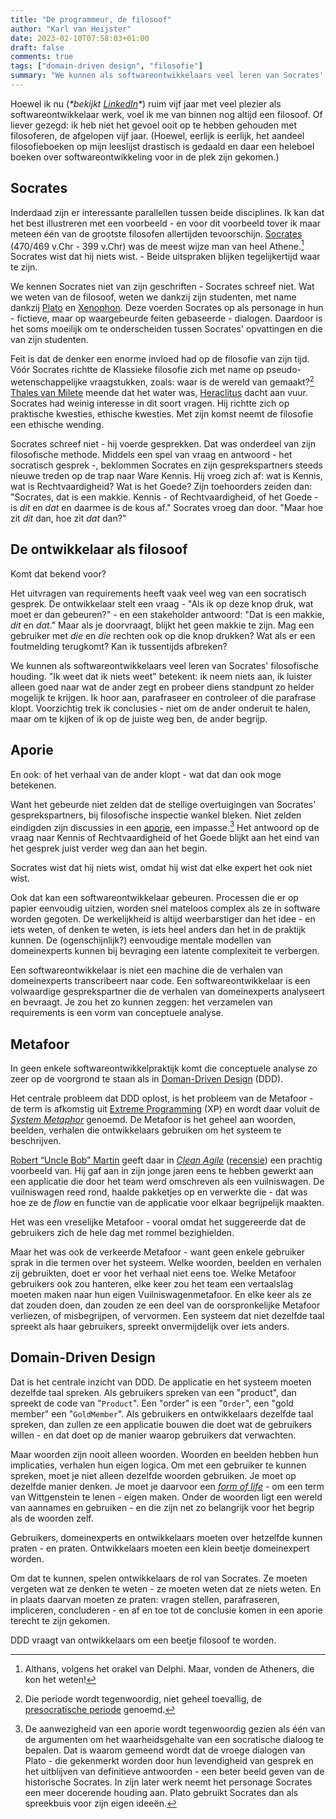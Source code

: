 ```yaml
---
title: "De programmeur, de filosoof"
author: "Karl van Heijster"
date: 2023-02-10T07:58:03+01:00
draft: false
comments: true
tags: ["domain-driven design", "filosofie"]
summary: "We kunnen als softwareontwikkelaars veel leren van Socrates' filosofische houding. \"Ik weet dat ik niets weet\" betekent: ik neem niets aan, ik luister alleen goed naar wat de ander zegt en probeer diens standpunt zo helder mogelijk te krijgen. Ik hoor aan, parafraseer en controleer of die parafrase klopt. Voorzichtig trek ik conclusies - niet om de ander onderuit te halen, maar om te kijken of ik op de juiste weg ben, de ander begrijp. En ook: of het verhaal van de ander klopt - wat dat dan ook moge betekenen. "
---
```


Hoewel ik nu (*\*bekijkt [LinkedIn](https://www.linkedin.com/in/karl-van-heijster-833503aa/)\**) ruim vijf jaar met veel plezier als softwareontwikkelaar werk, voel ik me van binnen nog altijd een filosoof. Of liever gezegd: ik heb niet het gevoel ooit op te hebben gehouden met filosoferen, de afgelopen vijf jaar. (Hoewel, eerlijk is eerlijk, het aandeel filosofieboeken op mijn leeslijst drastisch is gedaald en daar een heleboel boeken over softwareontwikkeling voor in de plek zijn gekomen.)


## Socrates


Inderdaad zijn er interessante parallellen tussen beide disciplines. Ik kan dat het best illustreren met een voorbeeld - en voor dit voorbeeld tover ik maar meteen één van de grootste filosofen allertijden tevoorschijn. [Socrates](https://plato.stanford.edu/entries/socrates/) (470/469 v.Chr - 399 v.Chr) was de meest wijze man van heel Athene.[^1] Socrates wist dat hij niets wist. - Beide uitspraken blijken tegelijkertijd waar te zijn.


We kennen Socrates niet van zijn geschriften - Socrates schreef niet. Wat we weten van de filosoof, weten we dankzij zijn studenten, met name dankzij [Plato](https://plato.stanford.edu/entries/plato/) en [Xenophon](https://en.wikipedia.org/wiki/Xenophon). Deze voerden Socrates op als personage in hun - fictieve, maar op waargebeurde feiten gebaseerde - dialogen. Daardoor is het soms moeilijk om te onderscheiden tussen Socrates' opvattingen en die van zijn studenten.


Feit is dat de denker een enorme invloed had op de filosofie van zijn tijd. Vóór Socrates richtte de Klassieke filosofie zich met name op pseudo-wetenschappelijke vraagstukken, zoals: waar is de wereld van gemaakt?[^2] [Thales van Milete](https://en.wikipedia.org/wiki/Thales_of_Miletus) meende dat het water was, [Heraclitus](https://plato.stanford.edu/entries/heraclitus/) dacht aan vuur. Socrates had weinig interesse in dit soort vragen. Hij richtte zich op praktische kwesties, ethische kwesties. Met zijn komst neemt de filosofie een ethische wending.


Socrates schreef niet - hij voerde gesprekken. Dat was onderdeel van zijn filosofische methode. Middels een spel van vraag en antwoord - het socratisch gesprek -, beklommen Socrates en zijn gesprekspartners steeds nieuwe treden op de trap naar Ware Kennis. Hij vroeg zich af: wat is Kennis, wat is Rechtvaardigheid? Wat is het Goede? Zijn toehoorders zeiden dan: "Socrates, dat is een makkie. Kennis - of Rechtvaardigheid, of het Goede - is *dit* en *dat* en daarmee is de kous af." Socrates vroeg dan door. "Maar hoe zit *dit* dan, hoe zit *dat* dan?" 


## De ontwikkelaar als filosoof


Komt dat bekend voor?


Het uitvragen van requirements heeft vaak veel weg van een socratisch gesprek. De ontwikkelaar stelt een vraag - "Als ik op deze knop druk, wat moet er dan gebeuren?" - en een stakeholder antwoord: "Dat is een makkie, *dit* en *dat*." Maar als je doorvraagt, blijkt het geen makkie te zijn. Mag een gebruiker met *die* en *die* rechten ook op die knop drukken? Wat als er een foutmelding terugkomt? Kan ik tussentijds afbreken?


We kunnen als softwareontwikkelaars veel leren van Socrates' filosofische houding. "Ik weet dat ik niets weet" betekent: ik neem niets aan, ik luister alleen goed naar wat de ander zegt en probeer diens standpunt zo helder mogelijk te krijgen. Ik hoor aan, parafraseer en controleer of die parafrase klopt. Voorzichtig trek ik conclusies - niet om de ander onderuit te halen, maar om te kijken of ik op de juiste weg ben, de ander begrijp.


## Aporie


En ook: of het verhaal van de ander klopt - wat dat dan ook moge betekenen. 


Want het gebeurde niet zelden dat de stellige overtuigingen van Socrates' gesprekspartners, bij filosofische inspectie wankel bleken. Niet zelden eindigden zijn discussies in een [aporie](https://en.wikipedia.org/wiki/Aporia), een impasse.[^3] Het antwoord op de vraag naar Kennis of Rechtvaardigheid of het Goede blijkt aan het eind van het gesprek juist verder weg dan aan het begin. 


Socrates wist dat hij niets wist, omdat hij wist dat elke expert het ook niet wist.


Ook dat kan een softwareontwikkelaar gebeuren. Processen die er op papier eenvoudig uitzien, worden snel mateloos complex als ze in software worden gegoten. De werkelijkheid is altijd weerbarstiger dan het idee - en iets weten, of denken te weten, is iets heel anders dan het in de praktijk kunnen. De (ogenschijnlijk?) eenvoudige mentale modellen van domeinexperts kunnen bij bevraging een latente complexiteit te verbergen.


Een softwareontwikkelaar is niet een machine die de verhalen van domeinexperts transcribeert naar code. Een softwareontwikkelaar is een volwaardige gesprekspartner die de verhalen van domeinexperts analyseert en bevraagt. Je zou het zo kunnen zeggen: het verzamelen van requirements is een vorm van conceptuele analyse. 


## Metafoor


In geen enkele softwareontwikkelpraktijk komt die conceptuele analyse zo zeer op de voorgrond te staan als in [Doman-Driven Design](https://en.wikipedia.org/wiki/Domain-driven_design) (DDD). 


Het centrale probleem dat DDD oplost, is het probleem van de Metafoor - de term is afkomstig uit [Extreme Programming](https://en.wikipedia.org/wiki/Extreme_programming) (XP) en wordt daar voluit de [*System Metaphor*](https://explainagile.com/agile/xp-extreme-programming/practices/metaphor/) genoemd. De Metafoor is het geheel aan woorden, beelden, verhalen die ontwikkelaars gebruiken om het systeem te beschrijven. 


[Robert “Uncle Bob” Martin](https://en.wikipedia.org/wiki/Robert_C._Martin) geeft daar in [*Clean Agile*](https://www.oreilly.com/library/view/clean-agile-back/9780135782002/) ([recensie](/blog/21/11/agile-zijn-niet-agile-doen/)) een prachtig voorbeeld van. Hij gaf aan in zijn jonge jaren eens te hebben gewerkt aan een applicatie die door het team werd omschreven als een vuilniswagen. De vuilniswagen reed rond, haalde pakketjes op en verwerkte die - dat was hoe ze de *flow* en functie van de applicatie voor elkaar begrijpelijk maakten.


Het was een vreselijke Metafoor - vooral omdat het suggereerde dat de gebruikers zich de hele dag met rommel bezighielden. 


Maar het was ook de verkeerde Metafoor - want geen enkele gebruiker sprak in die termen over het systeem. Welke woorden, beelden en verhalen zij gebruikten, doet er voor het verhaal niet eens toe. Welke Metafoor gebruikers ook zou hanteren, elke keer zou het team een vertaalslag moeten maken naar hun eigen Vuilniswagenmetafoor. En elke keer als ze dat zouden doen, dan zouden ze een deel van de oorspronkelijke Metafoor verliezen, of misbegrijpen, of vervormen. Een systeem dat niet dezelfde taal spreekt als haar gebruikers, spreekt onvermijdelijk over iets anders.


## Domain-Driven Design


Dat is het centrale inzicht van DDD. De applicatie en het systeem moeten dezelfde taal spreken. Als gebruikers spreken van een "product", dan spreekt de code van "`Product`". Een "order" is een "`Order`", een "gold member" een "`GoldMember`". Als gebruikers en ontwikkelaars dezelfde taal spreken, dan zullen ze een applicatie bouwen die doet wat de gebruikers willen - en dat doet op de manier waarop gebruikers dat verwachten.


Maar woorden zijn nooit alleen woorden. Woorden en beelden hebben hun implicaties, verhalen hun eigen logica. Om met een gebruiker te kunnen spreken, moet je niet alleen dezelfde woorden gebruiken. Je moet op dezelfde manier denken. Je moet je daarvoor een [*form of life*](https://plato.stanford.edu/entries/wittgenstein/#GramFormLife) - om een term van Wittgenstein te lenen - eigen maken. Onder de woorden ligt een wereld van aannames en gebruiken - en die zijn net zo belangrijk voor het begrip als de woorden zelf.


Gebruikers, domeinexperts en ontwikkelaars moeten over hetzelfde kunnen praten - en praten. Ontwikkelaars moeten een klein beetje domeinexpert worden.


Om dat te kunnen, spelen ontwikkelaars de rol van Socrates. Ze moeten vergeten wat ze denken te weten - ze moeten weten dat ze niets weten. En in plaats daarvan moeten ze praten: vragen stellen, parafraseren, impliceren, concluderen - en af en toe tot de conclusie komen in een aporie terecht te zijn gekomen. 


DDD vraagt van ontwikkelaars om een beetje filosoof te worden.


[^1]: Althans, volgens het orakel van Delphi. Maar, vonden de Atheners, die kon het weten!


[^2]: Die periode wordt tegenwoordig, niet geheel toevallig, de [presocratische periode](https://plato.stanford.edu/entries/presocratics/) genoemd.


[^3]: De aanwezigheid van een aporie wordt tegenwoordig gezien als één van de argumenten om het waarheidsgehalte van een socratische dialoog te bepalen. Dat is waarom gemeend wordt dat de vroege dialogen van Plato - die gekenmerkt worden door hun levendigheid van gesprek en het uitblijven van definitieve antwoorden - een beter beeld geven van de historische Socrates. In zijn later werk neemt het personage Socrates een meer docerende houding aan. Plato gebruikt Socrates dan als spreekbuis voor zijn eigen ideeën.
